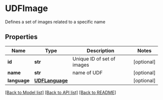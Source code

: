 # UDFImage

Defines a set of images related to a specific name
## Properties
Name | Type | Description | Notes
------------ | ------------- | ------------- | -------------
**id** | **str** | Unique ID of set of images | [optional] 
**name** | **str** | name of UDF | [optional] 
**language** | [**UDFLanguage**](UDFLanguage.md) |  | [optional] 

[[Back to Model list]](../README.md#documentation-for-models) [[Back to API list]](../README.md#documentation-for-api-endpoints) [[Back to README]](../README.md)


